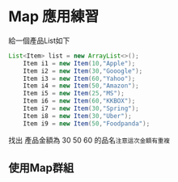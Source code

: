 # Map 應用練習
給一個產品List如下
```java
List<Item> list = new ArrayList<>();
	Item i1 = new Item(10,"Apple");
	Item i2 = new Item(30,"Gooogle");
	Item i3 = new Item(60,"Yahoo");
	Item i4 = new Item(50,"Amazon");
	Item i5 = new Item(25,"MS");
	Item i6 = new Item(60,"KKBOX");
	Item i7 = new Item(30,"Spring");
	Item i8 = new Item(30,"Uber");
	Item i9 = new Item(50,"Foodpanda");
```
找出 產品金額為 30 50 60 的品名`注意這次金額有重複`

## 使用Map群組
